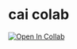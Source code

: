 # cai colab


[![Open In Collab](https://img.shields.io/badge/google_colab-F9AB00?style=flat-square&logo=googlecolab&logoColor=white)](https://colab.research.google.com/github/Blane187/character.ai-colab/blob/main/characterai.ipynb)
